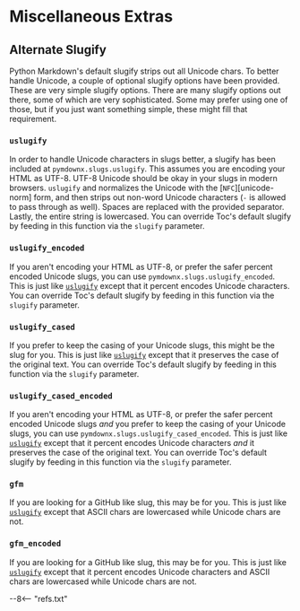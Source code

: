 # Miscellaneous Extras

## Alternate Slugify

Python Markdown's default slugify strips out all Unicode chars. To better handle Unicode, a couple of optional slugify
options have been provided. These are very simple slugify options. There are many slugify options out there, some of
which are very sophisticated. Some may prefer using one of those, but if you just want something simple, these might
fill that requirement.

### `uslugify`

In order to handle Unicode characters in slugs better, a slugify has been included at `pymdownx.slugs.uslugify`. This
assumes you are encoding your HTML as UTF-8.  UTF-8 Unicode should be okay in your slugs in modern browsers. `uslugify`
and normalizes the Unicode with the [`NFC`][unicode-norm] form, and then strips out non-word Unicode characters (`-` is
allowed to pass through as well). Spaces are replaced with the provided separator.  Lastly, the entire string is
lowercased. You can override Toc's default slugify by feeding in this function via the `slugify` parameter.

### `uslugify_encoded`

If you aren't encoding your HTML as UTF-8, or prefer the safer percent encoded Unicode slugs, you can use
`pymdownx.slugs.uslugify_encoded`. This is just like [`uslugify`](#uslugify) except that it percent encodes Unicode
characters. You can override Toc's default slugify by feeding in this function via the `slugify` parameter.

### `uslugify_cased`

If you prefer to keep the casing of your Unicode slugs, this might be the slug for you. This is just like
[`uslugify`](#uslugify) except that it preserves the case of the original text. You can override Toc's default slugify
by feeding in this function via the `slugify` parameter.

### `uslugify_cased_encoded`

If you aren't encoding your HTML as UTF-8, or prefer the safer percent encoded Unicode slugs *and* you prefer to keep
the casing of your Unicode slugs, you can use `pymdownx.slugs.uslugify_cased_encoded`. This is just like
[`uslugify`](#uslugify) except that it percent encodes Unicode characters *and* it preserves the case of the original
text. You can override Toc's default slugify by feeding in this function via the `slugify` parameter.

### `gfm`

If you are looking for a GitHub like slug, this may be for you. This is just like [`uslugify`](#uslugify) except that
ASCII chars are lowercased while Unicode chars are not.

### `gfm_encoded`

If you are looking for a GitHub like slug, this may be for you. This is just like [`uslugify`](#uslugify) except that it
percent encodes Unicode characters and ASCII chars are lowercased while Unicode chars are not.

--8<-- "refs.txt"
